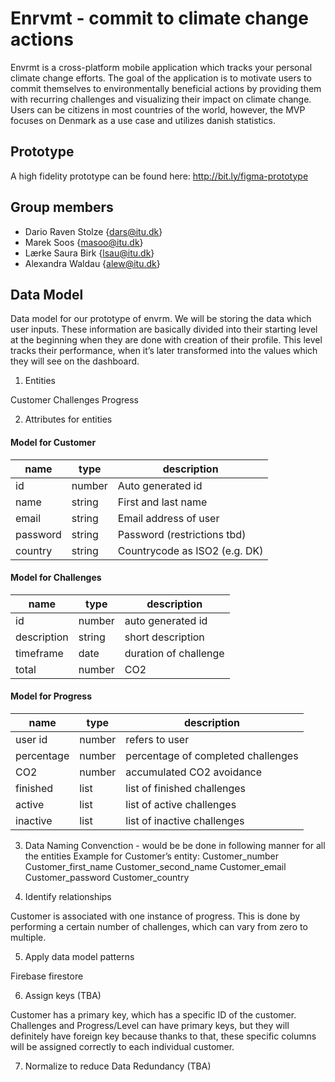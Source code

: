 # Enrvmt - commit to climate change actions

Envrmt is a cross-platform mobile application which tracks your personal climate change efforts. The goal of the application is to motivate users to commit themselves to environmentally beneficial actions by providing them with recurring challenges and visualizing their impact on climate change. Users can be citizens in most countries of the world, however, the MVP focuses on Denmark as a use case and utilizes danish statistics.

## Prototype

A high fidelity prototype can be found here: http://bit.ly/figma-prototype

## Group members

- Dario Raven Stolze {dars@itu.dk}
- Marek Soos {masoo@itu.dk}
- Lærke Saura Birk {lsau@itu.dk}
- Alexandra Waldau {alew@itu.dk}

## Data Model

Data model for our prototype of envrm. We will be storing the data which user inputs. These information are basically divided into their starting level at the beginning when they are done with creation of their profile. This level tracks their performance, when it’s later transformed into the values which they will see on the dashboard.

1. Entities

Customer
Challenges
Progress

2. Attributes for entities

#### Model for Customer

| name     | type   | description                   |
| -------- | ------ | ----------------------------- |
| id       | number | Auto generated id             |
| name     | string | First and last name           |
| email    | string | Email address of user         |
| password | string | Password (restrictions tbd)   |
| country  | string | Countrycode as ISO2 (e.g. DK) |

#### Model for Challenges

| name        | type   | description           |
| ----------- | ------ | --------------------- |
| id          | number | auto generated id     |
| description | string | short description     |
| timeframe   | date   | duration of challenge |
| total       | number | CO2                   |

#### Model for Progress

| name       | type   | description                        |
| ---------- | ------ | ---------------------------------- |
| user id    | number | refers to user                     |
| percentage | number | percentage of completed challenges |
| CO2        | number | accumulated CO2 avoidance          |
| finished   | list   | list of finished challenges        |
| active     | list   | list of active challenges          |
| inactive   | list   | list of inactive challenges        |

3. Data Naming Convenction - would be be done in following manner for all the entities
   Example for Customer’s entity:
   Customer_number
   Customer_first_name
   Customer_second_name
   Customer_email
   Customer_password
   Customer_country

4. Identify relationships

Customer is associated with one instance of progress. This is done by performing a certain number of challenges, which can vary from zero to multiple.

5. Apply data model patterns

Firebase firestore

6. Assign keys (TBA)

Customer has a primary key, which has a specific ID of the customer. Challenges and Progress/Level can have primary keys, but they will definitely have foreign key because thanks to that, these specific columns will be assigned correctly to each individual customer.

7. Normalize to reduce Data Redundancy (TBA)
